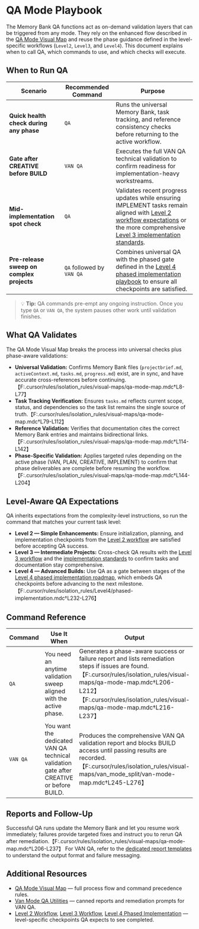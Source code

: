 # QA Mode Playbook

The Memory Bank QA functions act as on-demand validation layers that can be triggered from any mode. They rely on the enhanced flow described in the [QA Mode Visual Map](../.cursor/rules/isolation_rules/visual-maps/qa-mode-map.mdc) and reuse the phase guidance defined in the level-specific workflows (`Level2`, `Level3`, and `Level4`). This document explains when to call QA, which commands to use, and which checks will execute.

## When to Run QA

| Scenario | Recommended Command | Purpose |
| --- | --- | --- |
| **Quick health check during any phase** | `QA` | Runs the universal Memory Bank, task tracking, and reference consistency checks before returning to the active workflow. |
| **Gate after CREATIVE before BUILD** | `VAN QA` | Executes the full VAN QA technical validation to confirm readiness for implementation-heavy workstreams. |
| **Mid-implementation spot check** | `QA` | Validates recent progress updates while ensuring IMPLEMENT tasks remain aligned with [Level 2 workflow expectations](../.cursor/rules/isolation_rules/Level2/workflow-level2.mdc) or the more comprehensive [Level 3 implementation standards](../.cursor/rules/isolation_rules/Level3/implementation-intermediate.mdc). |
| **Pre-release sweep on complex projects** | `QA` followed by `VAN QA` | Combines universal QA with the phased gate defined in the [Level 4 phased implementation playbook](../.cursor/rules/isolation_rules/Level4/phased-implementation.mdc) to ensure all checkpoints are satisfied. |

> 💡 **Tip:** QA commands pre-empt any ongoing instruction. Once you type `QA` or `VAN QA`, the system pauses other work until validation finishes.

## What QA Validates

The QA Mode Visual Map breaks the process into universal checks plus phase-aware validations:

- **Universal Validation:** Confirms Memory Bank files (`projectbrief.md`, `activeContext.md`, `tasks.md`, `progress.md`) exist, are in sync, and have accurate cross-references before continuing.【F:.cursor/rules/isolation_rules/visual-maps/qa-mode-map.mdc†L8-L77】
- **Task Tracking Verification:** Ensures `tasks.md` reflects current scope, status, and dependencies so the task list remains the single source of truth.【F:.cursor/rules/isolation_rules/visual-maps/qa-mode-map.mdc†L79-L112】
- **Reference Validation:** Verifies that documentation cites the correct Memory Bank entries and maintains bidirectional links.【F:.cursor/rules/isolation_rules/visual-maps/qa-mode-map.mdc†L114-L142】
- **Phase-Specific Validation:** Applies targeted rules depending on the active phase (VAN, PLAN, CREATIVE, IMPLEMENT) to confirm that phase deliverables are complete before resuming the workflow.【F:.cursor/rules/isolation_rules/visual-maps/qa-mode-map.mdc†L144-L204】

## Level-Aware QA Expectations

QA inherits expectations from the complexity-level instructions, so run the command that matches your current task level:

- **Level 2 — Simple Enhancements:** Ensure initialization, planning, and implementation checkpoints from the [Level 2 workflow](../.cursor/rules/isolation_rules/Level2/workflow-level2.mdc) are satisfied before accepting QA success.
- **Level 3 — Intermediate Projects:** Cross-check QA results with the [Level 3 workflow](../.cursor/rules/isolation_rules/Level3/workflow-level3.mdc) and the [implementation standards](../.cursor/rules/isolation_rules/Level3/implementation-intermediate.mdc) to confirm tasks and documentation stay comprehensive.
- **Level 4 — Advanced Builds:** Use QA as a gate between stages of the [Level 4 phased implementation roadmap](../.cursor/rules/isolation_rules/Level4/phased-implementation.mdc), which embeds QA checkpoints before advancing to the next milestone.【F:.cursor/rules/isolation_rules/Level4/phased-implementation.mdc†L232-L276】

## Command Reference

| Command | Use It When | Output |
| --- | --- | --- |
| `QA` | You need an anytime validation sweep aligned with the active phase. | Generates a phase-aware success or failure report and lists remediation steps if issues are found.【F:.cursor/rules/isolation_rules/visual-maps/qa-mode-map.mdc†L206-L212】【F:.cursor/rules/isolation_rules/visual-maps/qa-mode-map.mdc†L216-L237】 |
| `VAN QA` | You want the dedicated VAN QA technical validation gate after CREATIVE or before BUILD. | Produces the comprehensive VAN QA validation report and blocks BUILD access until passing results are recorded.【F:.cursor/rules/isolation_rules/visual-maps/van_mode_split/van-mode-map.mdc†L245-L276】 |

## Reports and Follow-Up

Successful QA runs update the Memory Bank and let you resume work immediately; failures provide targeted fixes and instruct you to rerun QA after remediation.【F:.cursor/rules/isolation_rules/visual-maps/qa-mode-map.mdc†L206-L237】 For VAN QA, refer to the [dedicated report templates](../.cursor/rules/isolation_rules/visual-maps/van_mode_split/van-qa-utils/reports.mdc) to understand the output format and failure messaging.

## Additional Resources

- [QA Mode Visual Map](../.cursor/rules/isolation_rules/visual-maps/qa-mode-map.mdc) — full process flow and command precedence rules.
- [Van Mode QA Utilities](../.cursor/rules/isolation_rules/visual-maps/van_mode_split/van-qa-utils/reports.mdc) — canned reports and remediation prompts for VAN QA.
- [Level 2 Workflow](../.cursor/rules/isolation_rules/Level2/workflow-level2.mdc), [Level 3 Workflow](../.cursor/rules/isolation_rules/Level3/workflow-level3.mdc), [Level 4 Phased Implementation](../.cursor/rules/isolation_rules/Level4/phased-implementation.mdc) — level-specific checkpoints QA expects to see completed.
